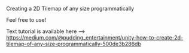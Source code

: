 Creating a 2D Tilemap of any size programmatically

Feel free to use!

Text tutorial is available here --> https://medium.com/@pudding_entertainment/unity-how-to-create-2d-tilemap-of-any-size-programmatically-500de3b286db
